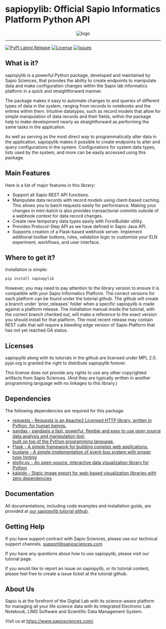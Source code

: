 
# sapiopylib: Official Sapio Informatics Platform Python API

<div align="center">
  <img src="https://s3.amazonaws.com/public.exemplareln.com/sapio-pylib/sapio-sciencesofficial-python-api-library.png" alt="logo"><br>
</div>

-----------------
[![PyPI Latest Release](https://img.shields.io/pypi/v/sapiopylib.svg)](https://pypi.org/project/sapiopylib/) [![License](https://img.shields.io/pypi/l/sapiopylib.svg)](https://github.com/sapiosciences/sapio-py-tutorials/blob/master/LICENSE) [![Issues](https://img.shields.io/github/issues/sapiosciences/sapio-py-tutorials)](https://github.com/sapiosciences/sapio-py-tutorials/issues)

## What is it?
sapiopylib is a powerful Python package, developed and maintained by Sapio Sciences, that provides the ability to create endpoints to manipulate data and make configuration changes within the Sapio lab informatics platform in a quick and straightforward manner.

The package makes it easy to automate changes to and queries of different types of data in the system, ranging from records to notebooks and the entries within them. Intuitive datatypes, such as record models that allow for simple manipulation of data records and their fields, within the package help to make development nearly as straightforward as performing the same tasks in the application.

As well as serving as the most direct way to programmatically alter data in the application, sapiopylib makes it possible to create endpoints to alter and query configurations in the system. Configurations for system data types, lists used by the system, and more can be easily accessed using this package.

## Main Features
Here is a list of major features in this library:
- Support all Sapio REST API functions.
- Manipulate data records with record models using client-based caching. This allows you to batch requests easily for performance. Making your changes in mini-batch is also provides transactional commits outside of a webhook context for data record changes.
- Create new temporary data types easily with FormBuilder utility.
- Provides Protocol-Step API as we have defined in Sapio Java API.
- Supports creation of a Flask-based webhook server. Implement additional toolbar buttons, rules, validation logic to customize your ELN experiment, workflows, and user interface.

## Where to get it?
Installation is simple:
```sh
pip install sapiopylib
```
However, you may need to pay attention to the library version to ensure it is compatible with your Sapio Informatics Platform.
The correct versions for each platform can be found under the tutorial github. The github will create a branch under 'prior_releases' folder when a specific sapiopylib is made against a platform release. The installation manual inside the tutorial, with the correct branch checked out, will make a reference to the exact version you should install for that platform.
The most recent release may contain REST calls that will require a bleeding edge version of Sapio Platform that has not yet reached GA status.

## Licenses
sapiopylib along with its tutorials in the github are licensed under MPL 2.0.
pypi.org is granted the right to distribute sapiopylib forever.

This license does not provide any rights to use any other copyrighted artifacts from Sapio Sciences. (And they are typically written in another programming language with no linkages to this library.)

## Dependencies
The following dependencies are required for this package:
- [requests - Requests is an Apache2 Licensed HTTP library, written in Python, for human beings.](https://pypi.org/project/requests/2.7.0/)
- [pandas - pandasis a fast, powerful, flexible and easy to use open source data analysis and manipulation tool,  
  built on top of the Python programming language.](https://pandas.pydata.org/)
- [Flask - A simple framework for building complex web applications.](https://pypi.org/project/Flask/)
- [buslane - A simple implementation of event-bus system with proper type hinting](https://pypi.org/project/buslane/)
- [plotly.py - An open-source, interactive data visualization library for Python](https://pypi.org/project/plotly/)
- [kaleido - Static image export for web-based visualization libraries with zero dependencies](https://pypi.org/project/kaleido/)

## Documentation
All documentations, including code examples and installation guide, are provided at [our sapiopylib tutorial github](https://github.com/sapiosciences/sapio-py-tutorials).

## Getting Help
If you have support contract with Sapio Sciences, please use our technical support channels. support@sapiosciences.com

If you have any questions about how to use sapiopylib, please visit our tutorial page.

If you would like to report an issue on sapiopylib, or its tutorial content, please feel free to create a issue ticket at the tutorial github.

## About Us
Sapio is at the forefront of the Digital Lab with its science-aware platform for managing all your life science data with its integrated Electronic Lab Notebook, LIMS Software and Scientific Data Management System.

Visit us at https://www.sapiosciences.com/